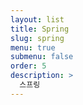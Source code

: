 ```yaml
---
layout: list
title: Spring
slug: spring
menu: true
submenu: false
order: 5
description: >
  스프링
---
```


